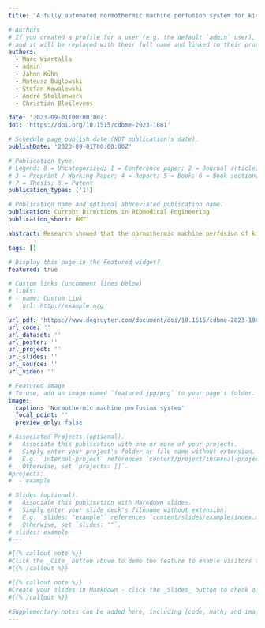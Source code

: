 ```yaml
---
title: 'A fully automated normothermic machine perfusion system for kidney grafts supporting physiological motivated flow profiles'

# Authors
# If you created a profile for a user (e.g. the default `admin` user), write the username (folder name) here
# and it will be replaced with their full name and linked to their profile.
authors:
  - Marc Wiartalla
  - admin
  - Jahnn Kühn
  - Mateusz Buglowski
  - Stefan Kowalewski
  - André Stollenwerk
  - Christian Bleilevens

date: '2023-09-01T00:00:00Z'
doi: 'https://doi.org/10.1515/cdbme-2023-1081'

# Schedule page publish date (NOT publication's date).
publishDate: '2023-09-01T00:00:00Z'

# Publication type.
# Legend: 0 = Uncategorized; 1 = Conference paper; 2 = Journal article;
# 3 = Preprint / Working Paper; 4 = Report; 5 = Book; 6 = Book section;
# 7 = Thesis; 8 = Patent
publication_types: ['1']

# Publication name and optional abbreviated publication name.
publication: Current Directions in Biomedical Engineering
publication_short: BMT

abstract: Research showed that the normothermic machine perfusion of kidneys can enable prolonged storage and improve conditions compared to traditional cold storage. For research in this area, there is a demand for a long-term in vitro perfusion setup. In this work, we present a fully automated normothermic machine perfusion (NMP) system as an experimental research platform. The perfusion system is intended as a tool for researching the effects of different perfusion strategies on the kidney. To enable the automation, the NMP system consists of a blood pressure control, a circulation volume level control and a pH-regulation component. The setup is realized as a medical cyber-physical system consisting of networked embedded microcontroller nodes.

tags: []

# Display this page in the Featured widget?
featured: true

# Custom links (uncomment lines below)
# links:
# - name: Custom Link
#   url: http://example.org

url_pdf: 'https://www.degruyter.com/document/doi/10.1515/cdbme-2023-1081/pdf'
url_code: ''
url_dataset: ''
url_poster: ''
url_project: ''
url_slides: ''
url_source: ''
url_video: ''

# Featured image
# To use, add an image named `featured.jpg/png` to your page's folder.
image:
  caption: 'Normothermic machine perfusion system'
  focal_point: ''
  preview_only: false

# Associated Projects (optional).
#   Associate this publication with one or more of your projects.
#   Simply enter your project's folder or file name without extension.
#   E.g. `internal-project` references `content/project/internal-project/index.md`.
#   Otherwise, set `projects: []`.
#projects:
#  - example

# Slides (optional).
#   Associate this publication with Markdown slides.
#   Simply enter your slide deck's filename without extension.
#   E.g. `slides: "example"` references `content/slides/example/index.md`.
#   Otherwise, set `slides: ""`.
# slides: example
#---

#{{% callout note %}}
#Click the _Cite_ button above to demo the feature to enable visitors to import publication metadata into their reference management software.
#{{% /callout %}}

#{{% callout note %}}
#Create your slides in Markdown - click the _Slides_ button to check out the example.
#{{% /callout %}}

#Supplementary notes can be added here, including [code, math, and images](https://wowchemy.com/docs/writing-markdown-latex/).
---
```

